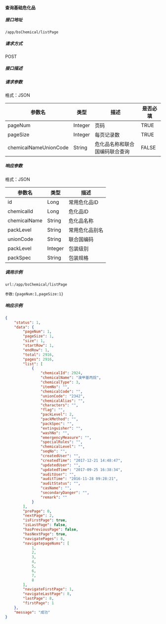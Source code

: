 #### 查询基础危化品

##### 接口地址

```
/app/bsChemical/listPage
```

##### 请求方式

POST

##### 接口描述

##### 请求参数

格式：JSON

| 参数名 | 类型 | 描述 | 是否必填 |
| --- | --- | --- | --- |
| pageNum | Integer | 页码 | TRUE |
| pageSize | Integer | 每页记录数 | TRUE |
|chemicalNameUnionCode | String| 危化品名称和联合国编码联合查询 | FALSE |


##### 响应参数

格式：JSON

| 参数名 | 类型 | 描述 |
| --- | --- | --- |
| id| Long| 常用危化品ID |
| chemicalId| Long| 危化品ID |
| chemicalName| String | 危化品名称 |
| packLevel| String |常用危化品别名 |
| unionCode| String | 联合国编码 |
| packLevel| Integer | 包装级别 | 
| packSpec| String | 包装规格| 

##### 调用示例

```
url:/app/bsChemical/listPage

参数:{pageNum:1,pageSize:1}
```

##### 响应示例
``` json
{
    "status": 1,
    "data": {
        "pageNum": 1,
        "pageSize": 1,
        "size": 1,
        "startRow": 1,
        "endRow": 1,
        "total": 2916,
        "pages": 2916,
        "list": [
            {
                "chemicalId": 2924,
                "chemicalName": "溴甲基丙烷",
                "chemicalType": 3,
                "itemNo": "",
                "chemicalCode": "",
                "unionCode": "2342",
                "chemicalAlias": "",
                "characters": "",
                "flag": "",
                "packLevel": 2,
                "packMethod": "",
                "packSpec": "",
                "extinguisher": "",
                "washNo": "",
                "emergencyMeasure": "",
                "specialRules": "",
                "chemicalLevel": "",
                "seqNo": "",
                "createdUser": "",
                "createdTime": "2017-12-21 14:48:47",
                "updatedUser": "",
                "updatedTime": "2017-09-25 16:38:34",
                "auditUser": "",
                "auditTime": "2016-11-28 09:28:21",
                "auditStatus": "",
                "casName": "",
                "secondaryDanger": "",
                "remark": ""
            }
        ],
        "prePage": 0,
        "nextPage": 2,
        "isFirstPage": true,
        "isLastPage": false,
        "hasPreviousPage": false,
        "hasNextPage": true,
        "navigatePages": 8,
        "navigatepageNums": [
            1,
            2,
            3,
            4,
            5,
            6,
            7,
            8
        ],
        "navigateFirstPage": 1,
        "navigateLastPage": 8,
        "lastPage": 8,
        "firstPage": 1
    },
    "message": "成功"
}

```

